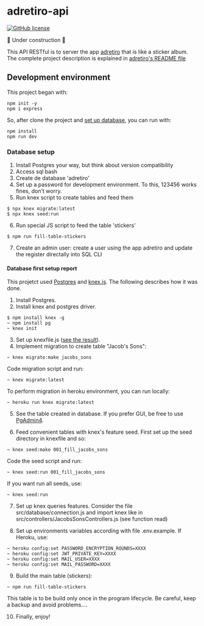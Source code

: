 # adretiro-api

[![GitHub license](https://img.shields.io/github/license/alcalcides/adretiro)](https://github.com/alcalcides/adretiro/blob/master/LICENSE)

🚧 Under construction 🚧

This API RESTful is to server the app [adretiro](https://github.com/alcalcides/adretiro) that is like a sticker album. The complete project description is explained in [adretiro's README file](https://github.com/alcalcides/adretiro/blob/master/README.md)

## Development environment

This project began with:

```shell
npm init -y
npm i express
```

So, after clone the project and [set up database](#database-setup), you can run with:

```shell
npm install
npm run dev
```

### Database setup

1) Install Postgres your way, but think about version compatibility
2) Access sql bash
3) Create de database 'adretiro'
4) Set up a password for development environment. To this, 123456 works fines, don't worry.
5) Run knex script to create tables and feed them

```shell
$ npx knex migrate:latest
$ npx knex seed:run
```

6) Run special JS script to feed the table 'stickers'

```shell
$ npm run fill-table-stickers
```

7) Create an admin user: create a user using the app adretiro and update the register directally into SQL CLI


#### Database first setup report

This projetct used [Postgres](https://www.postgresql.org/) and [knex.js](https://knexjs.org/). The following describes how it was done.

1) Install Postgres.
2) Install knex and postgres driver.

```shell
$ npm install knex -g
~ npm install pg
~ knex init
```

3) Set up knexfile.js ([see the result](https://github.com/alcalcides/adretiro-api/blob/master/knexfile.js)).
4) Implement migration to create table "Jacob's Sons":

```shell
~ knex migrate:make jacobs_sons
```

Code migration script and run:

```shell
~ knex migrate:latest
```

To perform migration in heroku environment, you can run locally:

```shell
~ heroku run knex migrate:latest
```

5) See the table created in database. If you prefer GUI, be free to use [PgAdmin4](https://www.pgadmin.org).

6) Feed convenient tables with knex's feature seed. First set up the seed directory in knexfile and so: 

```shell
~ knex seed:make 001_fill_jacobs_sons
```

Code the seed script and run:

```shell
~ knex seed:run 001_fill_jacobs_sons
```

If you want run all seeds, use:

```shell
~ knex seed:run
```

7) Set up knex queries features. Consider the file src/database/connection.js and import knex like in src/controllers/JacobsSonsControllers.js (see function read)

8) Set up environments variables according with file .env.example. If Heroku, use:

```shell
~ heroku config:set PASSWORD_ENCRYPTION_ROUNDS=XXXX
~ heroku config:set JWT_PRIVATE_KEY=XXXX
~ heroku config:set MAIL_USER=XXXX
~ heroku config:set MAIL_PASSWORD=XXXX
```

9) Build the main table (stickers):

```shel 
~ npm run fill-table-stickers
```
This table is to be build only once in the program lifecycle. Be careful, keep a backup and avoid problems....

10) Finally, enjoy!
